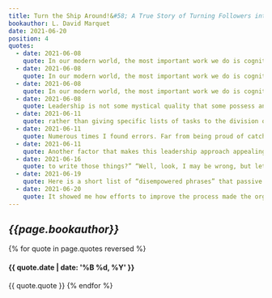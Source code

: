 ```yaml
---
title: Turn the Ship Around!&#58; A True Story of Turning Followers into Leaders
bookauthor: L. David Marquet
date: 2021-06-20
position: 4
quotes:
  - date: 2021-06-08
    quote: In our modern world, the most important work we do is cognitive; so, it’s not surprising that a structure developed for physical work isn’t optimal for intellectual work. People who are treated as followers have the expectations of followers and act like followers. As
  - date: 2021-06-08
    quote: In our modern world, the most important work we do is cognitive; so, it’s not surprising that a structure developed for physical work isn’t optimal for intellectual work. People who are treated as followers have the expectations of followers and act like followers. As followers, they have limited decision-making authority and little incentive to give the utmost of their intellect, energy, and passion. Those who take orders usually run at half speed, underutilizing their imagination and initiative. While this doesn’t matter much for rowing a trireme, it’s everything for operating a nuclear-powered submarine. This is a
  - date: 2021-06-08
    quote: In our modern world, the most important work we do is cognitive; so, it’s not surprising that a structure developed for physical work isn’t optimal for intellectual work. People who are treated as followers have the expectations of followers and act like followers. As followers, they have limited decision-making authority and little incentive to give the utmost of their intellect, energy, and passion. Those who take orders usually run at half speed, underutilizing their imagination and initiative. While this doesn’t matter much for rowing a trireme, it’s everything for operating a nuclear-powered submarine.
  - date: 2021-06-08
    quote: Leadership is not some mystical quality that some possess and others do not. As humans, we all have what it takes, and we all need to use our leadership abilities in every aspect of our work life.
  - date: 2021-06-11
    quote: rather than giving specific lists of tasks to the division officers and chiefs of the Will Rogers, I gave broad guidance and told them to prepare the task lists and present the lists to me. Rather than telling everyone what we needed to do, I would ask questions about how they thought we should approach a problem. Rather than being the central hub coordinating maintenance between two divisions, I told the division chiefs to talk to each other directly.
  - date: 2021-06-11
    quote: Numerous times I found errors. Far from being proud of catching these mistakes, I lamented my indispensability and worried what would happen when I was tired, asleep, or wrong.
  - date: 2021-06-11
    quote: Another factor that makes this leadership approach appealing is the induced numbness. It absolves subordinates of the hard work of thinking, making decisions, and being responsible and accountable. You are just a cog, an executor of the decisions of others. “Hey, I was only doing what I was told.” People get comfortable with this.
  - date: 2021-06-16
    quote: to write those things?” “Well, look, I may be wrong, but let’s say something doesn’t happen—some report does not get sent or a school date changes and we don’t catch it—and some inspection team is looking at the records. The captain can say, ‘I told him to do it,’ and bully for him. He gets good marks for being very involved, having his fingerprints everywhere. But from my perspective, it’s not helpful; it actually hurts. Not only are they telling me to do stuff I already know I have to do, but also frequently I get told exactly how and when to do it. That takes away any decision-making opportunities I might have.”
  - date: 2021-06-19
    quote: Here is a short list of “disempowered phrases” that passive followers use&#58; Request permission to . . . I would like to . . . What should I do about . . . Do you think we should . . . Could we . . . Here is a short list of “empowered phrases” that active doers use&#58; I intend to . . . I plan on . . . I will . . . We will . . .
  - date: 2021-06-20
    quote: It showed me how efforts to improve the process made the organization more efficient, while efforts to monitor the process made the organization less efficient.
---
```

## *{{page.bookauthor}}*

{% for quote in page.quotes reversed %}
#### {{ quote.date | date: '%B %d, %Y' }}
{{ quote.quote }}
{% endfor %}
